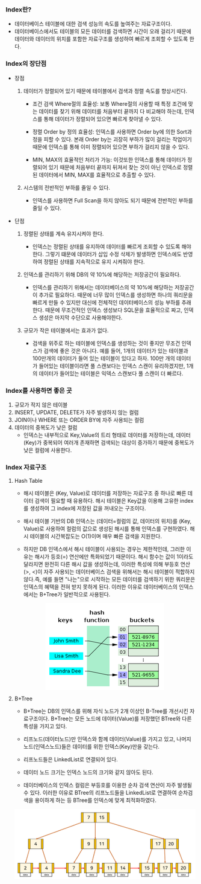 ### Index란?
- 데이터베이스 테이블에 대한 검색 성능의 속도를 높여주는 자료구조이다.
- 데이터베이스에서도 테이블의 모든 데이터를 검색하면 시간이 오래 걸리기 때문에 데이터와 데이터의 위치를 포함한 자료구조를 생성하여 빠르게 조회할 수 있도록 한다.

### Index의 장단점
- 장점
    1. 데이터가 정렬되어 있기 때문에 테이블에서 검색과 정렬 속도를 향상시킨다.
        - 조건 검색 Where절의 효율성: 보통 Where절의 사용할 때 특정 조건에 맞는 데이터를 찾기 위해 데이터를 처음부터 끝까지 다 비교해야 하는데, 인덱스를 통해 데이터가 정렬되어 있으면 빠르게 찾아낼 수 있다.

        - 정렬 Order by 정의 효율성: 인덱스를 사용하면 Order by에 의한 Sort과정을 피할 수 있다. 본래 Order by는 괴장히 부하가 많이 걸리는 작업이기 때문에 인덱스를 통해 이미 정렬되어 있으면 부하가 걸리지 않을 수 있다.

        - MIN, MAX의 효율적인 처리가 가능: 이것또한 인덱스를 통해 데이터가 정렬되어 있기 때문에 처음부터 끝까지 뒤져서 찾는 것이 아닌 인덱스로 정렬된 데이터에서 MIN, MAX를 효율적으로 추출할 수 있다.

    2. 시스템의 전반적인 부하를 줄일 수 있다.
        - 인덱스를 사용하면 Full Scan을 하지 않아도 되기 때문에 전반적인 부하를 줄일 수 있다.

- 단점
    1. 정렬된 상태를 계속 유지시켜야 한다.  
        - 인덱스는 정렬된 상태를 유지하여 데이터를 빠르게 조회할 수 있도록 해야 한다. 그렇기 떄문에 데이터가 삽입 수정 삭제가 발생하면 인덱스에도 반영하여 정렬된 상태를 지속적으로 유지 시켜줘야 한다.
    
    2. 인덱스를 관리하기 위해 DB의 약 10%에 해당하는 저장공간이 필요하다.
        - 인덱스를 관리하기 위해서는 데이터베이스의 약 10%에 해당하는 저장공간이 추가로 필요하다. 때문에 너무 많이 인덱스를 생성하면 하나의 쿼리문을 빠르게 만들 수 있지만 대신에 전체적인 데이터베이스의 성능 부하를 추래한다. 때문에 무조건적인 인덱스 생성보다 SQL문을 효율적으로 짜고, 인덱스 생성은 마지막 수단으로 사용해야한다.

    3. 규모가 작은 테이블에서는 효과가 없다.
        - 검색을 위주로 하는 테이블에 인덱스를 생성하는 것이 좋지만 무조건 인덱스가 검색에 좋은 것은 아니다. 예를 들어, 1개의 데이터가 있는 테이블과 100만개의 데이터가 들어 있는 테이블이 있다고 하자. 100만 개의 데이터가 들어있는 테이블이라면 풀 스캔보다는 인덱스 스캔이 유리하겠지만, 1개의 데이터가 들어있는 테이블은 익덱스 스캔보다 풀 스캔이 더 빠르다.

### Index를 사용하면 좋은 곳
1. 규모가 작지 않은 테이블
2. INSERT, UPDATE, DELETE가 자주 발생하지 않는 컬럼
3. JOIN이나 WHERE 또는 ORDER BY에 자주 사용되는 컬럼
4. 데이터의 중복도가 낮은 컬럼
    - 인덱스는 내부적으로 Key,Value의 트리 형태로 데이터를 저장하는데, 데이터(Key)가 중복되어 여러개 존재하면 검색되는 대상이 증가하기 때문에 중복도가 낮은 컬럼에 사용한다.

### Index 자료구조
1. Hash Table
    - 해시 테이블은 (Key, Value)로 데이터를 저장하는 자료구조 중 하나로 빠른 데이터 검색이 필요할 때 유용하다. 해시 테이블은 Key값을 이용해 고유한 index를 생성하여 그 index에 저장된 값을 꺼내오는 구조이다.
    
    - 해시 테이블 기반의 DB 인덱스는 (데이터=컬럼의 값, 데이터의 위치)를 (Key, Value)로 사용하여 컬럼의 값으로 생성된 해시를 통해 인덱스를 구현하였다. 해시 테이블의 시간복잡도는 O(1)이며 매우 빠른 검색을 지원한다.
   
    - 하지만 DB 인덱스에서 해시 테이블이 사용되는 경우는 제한적인데, 그러한 이유는 해시가 등호(=) 연산에만 특화되었기 때문이다. 해시 함수는 값이 1이라도 달라지면 완전히 다른 해시 값을 생성하는데, 이러한 특성에 의해 부등호 연산(>, <)이 자주 사용되는 데이터베이스 검색을 위해서는 해시 테이블이 적합하지 않다.즉, 예를 들면 "나는"으로 시작하는 모든 데이터를 검색하기 위한 쿼리문은 인덱스의 혜택을 전혀 받지 못하게 된다. 이러한 이유로 데이터베이스의 인덱스에서는 B+Tree가 일반적으로 사용된다.

    <img src= "image-1.png" style="margin-left: auto; margin-right: auto; display: block;"/>

2. B+Tree
    - B+Tree는 DB의 인덱스를 위해 자식 노드가 2개 이상인 B-Tree를 개선시킨 자료구조이다. B+Tree는 모든 노드에 데이터(Value)를 저장했던 BTree와 다른 특성을 가지고 있다.
    
    - 리프노드(데이터노드)만 인덱스와 함께 데이터(Value)를 가지고 있고, 나머지 노드(인덱스노드)들은 데이터를 위한 인덱스(Key)만을 갖는다.
    
    - 리프노드들은 LinkedList로 연결되어 있다.
    
    - 데이터 노드 크기는 인덱스 노드의 크기와 같지 않아도 된다.
    
    - 데이터베이스의 인덱스 컬럼은 부등호를 이용한 순차 검색 연산이 자주 발생될 수 있다. 이러한 이유로 BTree의 리프노드들을 LinkedList로 연결하여 순차검색을 용이하게 하는 등 BTree를 인덱스에 맞게 최적화하였다. 

    <img src= "image.png" style="margin-left: auto; margin-right: auto; display: block;"/>